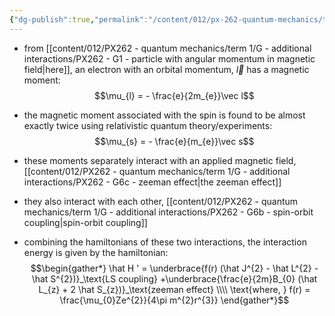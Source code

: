 ```yaml
---
{"dg-publish":true,"permalink":"/content/012/px-262-quantum-mechanics/term-1/g-additional-interactions/px-262-g6a-interactions-of-moments/","noteIcon":"1","created":"2024-11-26T11:07:58.725+00:00","updated":"2024-12-23T10:27:54.140+00:00"}
---
```


- from [[content/012/PX262 - quantum mechanics/term 1/G - additional interactions/PX262 - G1 - particle with angular momentum in magnetic field\|here]], an electron with an orbital momentum, $\vec l$ has a magnetic moment:
$$\mu_{l} = - \frac{e}{2m_{e}}\vec l$$
- the magnetic moment associated with the spin is found to be almost exactly twice using relativistic quantum theory/experiments:
$$\mu_{s} = - \frac{e}{m_{e}}\vec s$$
- these moments separately interact with an applied magnetic field, [[content/012/PX262 - quantum mechanics/term 1/G - additional interactions/PX262 - G6c - zeeman effect\|the zeeman effect]]
- they also interact with each other, [[content/012/PX262 - quantum mechanics/term 1/G - additional interactions/PX262 - G6b - spin-orbit coupling\|spin-orbit coupling]]

- combining the hamiltonians of these two interactions, the interaction energy is given by the hamiltonian:
$$\begin{gather*}
\hat H '  = \underbrace{f(r) (\hat J^{2} - \hat L^{2} - \hat S^{2})}_\text{LS coupling} +\underbrace{\frac{e}{2m}B_{0} (\hat L_{z} + 2 \hat S_{z})}_\text{zeeman effect} \\\\
\text{where, } f(r) = \frac{\mu_{0}Ze^{2}}{4\pi m^{2}r^{3}}
\end{gather*}$$
